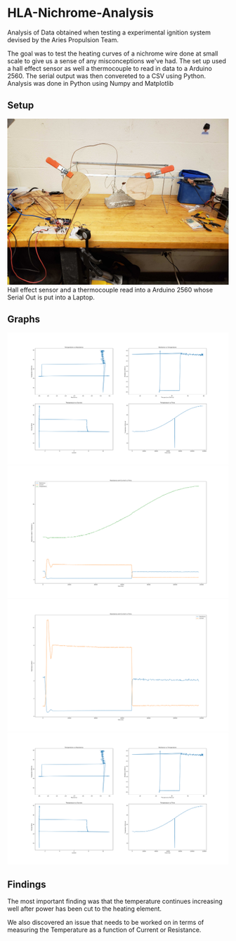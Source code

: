 # HLA-Nichrome-Analysis
Analysis of Data obtained when testing a experimental ignition system devised by the Aries Propulsion Team. 

The goal was to test the heating curves of a nichrome wire done at small scale to give us a sense of any misconceptions we've had. The set up used a hall effect sensor as well a thermocouple to read in data to a Arduino 2560. The serial output was then convereted to a CSV using Python. Analysis was done in Python using Numpy and Matplotlib

## Setup
<img src="setup.jpg">
Hall effect sensor and a thermocouple read into a Arduino 2560 whose Serial Out is put into a Laptop.


## Graphs
<img src="Figure_1.png">
<img src="RITvt.png">
<img src="RIvt.png">
<img src="Temps.png">


## Findings
The most important finding was that the temperature continues increasing well after power has been cut to the heating element. 

We also discovered an issue that needs to be worked on in terms of measuring the Temperature as a function of Current or Resistance. 
